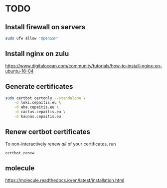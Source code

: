 # TODO

## Install firewall on servers

```bash
sudo ufw allow 'OpenSSH'
```

## Install nginx on zulu

https://www.digitalocean.com/community/tutorials/how-to-install-nginx-on-ubuntu-16-04

## Generate certificates

```bash
sudo certbot certonly --standalone \
    -d loki.cepaitis.eu \
    -d aha.cepaitis.eu \
    -d cactus.cepaitis.eu \
    -d kaunas.cepaitis.eu
```

## Renew certbot certificates

To non-interactively renew *all* of your certificates, run

    certbot renew

## molecule

https://molecule.readthedocs.io/en/latest/installation.html

